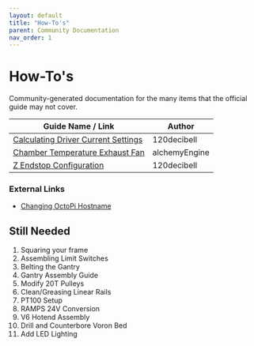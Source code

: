 ```yaml
---
layout: default
title: "How-To's"
parent: Community Documentation
nav_order: 1
---
```


# How-To's

Community-generated documentation for the many items that the official guide may not cover.

| Guide Name / Link | Author |
|---|---|
| [Calculating Driver Current Settings](./120decibell/calculating_driver_current.md) | 120decibell |
| [Chamber Temperature Exhaust Fan](./alchemyEngine/chamber_temperature_exhaust_fan.md) | alchemyEngine |
| [Z Endstop Configuration](./120decibell/z_endstop_configuration.md) | 120decibell |


### External Links

* [Changing OctoPi Hostname](https://github.com/guysoft/OctoPi/wiki/Changing-the-hostname)

## Still Needed

1. Squaring your frame
2. Assembling Limit Switches
3. Belting the Gantry
4. Gantry Assembly Guide
5. Modify 20T Pulleys
6. Clean/Greasing Linear Rails
7. PT100 Setup
8. RAMPS 24V Conversion
9. V6 Hotend Assembly
10. Drill and Counterbore Voron Bed
12. Add LED Lighting

